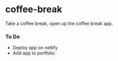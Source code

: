 # coffee-break

Take a coffee break, open up the coffee break app.

### To Do

- Deploy app on netlify
- Add app to portfolio
